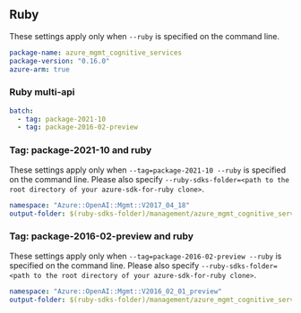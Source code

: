 ## Ruby

These settings apply only when `--ruby` is specified on the command line.

``` yaml
package-name: azure_mgmt_cognitive_services
package-version: "0.16.0"
azure-arm: true
```

### Ruby multi-api

``` yaml $(ruby) && $(multiapi)
batch:
  - tag: package-2021-10
  - tag: package-2016-02-preview
```

### Tag: package-2021-10 and ruby

These settings apply only when `--tag=package-2021-10 --ruby` is specified on the command line.
Please also specify `--ruby-sdks-folder=<path to the root directory of your azure-sdk-for-ruby clone>`.

``` yaml $(tag) == 'package-2021-10' && $(ruby)
namespace: "Azure::OpenAI::Mgmt::V2017_04_18"
output-folder: $(ruby-sdks-folder)/management/azure_mgmt_cognitive_services/lib
```

### Tag: package-2016-02-preview and ruby

These settings apply only when `--tag=package-2016-02-preview --ruby` is specified on the command line.
Please also specify `--ruby-sdks-folder=<path to the root directory of your azure-sdk-for-ruby clone>`.

``` yaml $(tag) == 'package-2016-02-preview' && $(ruby)
namespace: "Azure::OpenAI::Mgmt::V2016_02_01_preview"
output-folder: $(ruby-sdks-folder)/management/azure_mgmt_cognitive_services/lib
```
